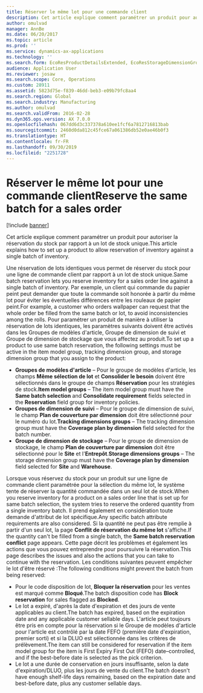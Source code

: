 ```yaml
---
title: Réserver le même lot pour une commande client
description: Cet article explique comment paramétrer un produit pour autoriser la réservation du stock par rapport à un lot de stock unique.
author: omulvad
manager: AnnBe
ms.date: 06/20/2017
ms.topic: article
ms.prod: ''
ms.service: dynamics-ax-applications
ms.technology: ''
ms.search.form: EcoResProductDetailsExtended, EcoResStorageDimensionGroup, EcoResTrackingDimensionGroup, InventBatch, InventModelGroup, PdsAskSameLotForm, PdsCustSellableDays
audience: Application User
ms.reviewer: josaw
ms.search.scope: Core, Operations
ms.custom: 28911
ms.assetid: 5823d75e-f839-46dd-beb3-e09b79fc8aa4
ms.search.region: Global
ms.search.industry: Manufacturing
ms.author: omulvad
ms.search.validFrom: 2016-02-28
ms.dyn365.ops.version: AX 7.0.0
ms.openlocfilehash: 067dd6d3c337378a610ee1fcf6a7812716813bab
ms.sourcegitcommit: 2460d0da812c45fce67a061386db52e0ae46b0f3
ms.translationtype: HT
ms.contentlocale: fr-FR
ms.lasthandoff: 09/30/2019
ms.locfileid: "2251728"
---
```

# <a name="reserve-the-same-batch-for-a-sales-order"></a><span data-ttu-id="acf0f-103">Réserver le même lot pour une commande client</span><span class="sxs-lookup"><span data-stu-id="acf0f-103">Reserve the same batch for a sales order</span></span>

[!include [banner](../includes/banner.md)]

<span data-ttu-id="acf0f-104">Cet article explique comment paramétrer un produit pour autoriser la réservation du stock par rapport à un lot de stock unique.</span><span class="sxs-lookup"><span data-stu-id="acf0f-104">This article explains how to set up a product to allow reservation of inventory against a single batch of inventory.</span></span>

<span data-ttu-id="acf0f-105">Une réservation de lots identiques vous permet de réserver du stock pour une ligne de commande client par rapport à un lot de stock unique.</span><span class="sxs-lookup"><span data-stu-id="acf0f-105">Same batch reservation lets you reserve inventory for a sales order line against a single batch of inventory.</span></span> <span data-ttu-id="acf0f-106">Par exemple, un client qui commande du papier peint peut demander que toute la commande soit honorée à partir du même lot pour éviter les éventuelles différences entre les rouleaux de papier peint.</span><span class="sxs-lookup"><span data-stu-id="acf0f-106">For example, a customer who orders wallpaper can request that the whole order be filled from the same batch or lot, to avoid inconsistencies among the rolls.</span></span> <span data-ttu-id="acf0f-107">Pour paramétrer un produit de manière à utiliser la réservation de lots identiques, les paramètres suivants doivent être activés dans les Groupes de modèles d'article, Groupe de dimension de suivi et Groupe de dimension de stockage que vous affectez au produit.</span><span class="sxs-lookup"><span data-stu-id="acf0f-107">To set up a product to use same batch reservation, the following settings must be active in the item model group, tracking dimension group, and storage dimension group that you assign to the product:</span></span>

-   <span data-ttu-id="acf0f-108">**Groupes de modèles d'article** – Pour le groupe de modèles d'article, les champs **Même sélection de lot** et **Consolider le besoin** doivent être sélectionnés dans le groupe de champs **Réservation** pour les stratégies de stock.</span><span class="sxs-lookup"><span data-stu-id="acf0f-108">**Item model groups** – The item model group must have the **Same batch selection** and **Consolidate requirement** fields selected in the **Reservation** field group for inventory policies.</span></span>
-   <span data-ttu-id="acf0f-109">**Groupes de dimension de suivi** – Pour le groupe de dimension de suivi, le champ **Plan de couverture par dimension** doit être sélectionné pour le numéro du lot.</span><span class="sxs-lookup"><span data-stu-id="acf0f-109">**Tracking dimensions groups** – The tracking dimension group must have the **Coverage plan by dimension** field selected for the batch number.</span></span>
-   <span data-ttu-id="acf0f-110">**Groupe de dimension de stockage** – Pour le groupe de dimension de stockage, le champ **Plan de couverture par dimension** doit être sélectionné pour le **Site** et l'**Entrepôt**.</span><span class="sxs-lookup"><span data-stu-id="acf0f-110">**Storage dimensions groups** – The storage dimension group must have the **Coverage plan by dimension** field selected for **Site** and **Warehouse**.</span></span>

<span data-ttu-id="acf0f-111">Lorsque vous réservez du stock pour un produit sur une ligne de commande client paramétrée pour la sélection du même lot, le système tente de réserver la quantité commandée dans un seul lot de stock.</span><span class="sxs-lookup"><span data-stu-id="acf0f-111">When you reserve inventory for a product on a sales order line that is set up for same batch selection, the system tries to reserve the ordered quantity from a single inventory batch.</span></span> <span data-ttu-id="acf0f-112">Il prend également en considération toute demande d'attribut de lot spécifique.</span><span class="sxs-lookup"><span data-stu-id="acf0f-112">Any specific batch attribute requirements are also considered.</span></span> <span data-ttu-id="acf0f-113">Si la quantité ne peut pas être remplie à partir d'un seul lot, la page **Conflit de réservation du même lot** s'affiche.</span><span class="sxs-lookup"><span data-stu-id="acf0f-113">If the quantity can't be filled from a single batch, the **Same batch reservation conflict** page appears.</span></span> <span data-ttu-id="acf0f-114">Cette page décrit les problèmes et également les actions que vous pouvez entreprendre pour poursuivre la réservation.</span><span class="sxs-lookup"><span data-stu-id="acf0f-114">This page describes the issues and also the actions that you can take to continue with the reservation.</span></span> <span data-ttu-id="acf0f-115">Les conditions suivantes peuvent empêcher le lot d'être réservé :</span><span class="sxs-lookup"><span data-stu-id="acf0f-115">The following conditions might prevent the batch from being reserved:</span></span>

-   <span data-ttu-id="acf0f-116">Pour le code disposition de lot, **Bloquer la réservation** pour les ventes est marqué comme **Bloqué**.</span><span class="sxs-lookup"><span data-stu-id="acf0f-116">The batch disposition code has **Block reservation** for sales flagged as **Blocked**.</span></span>
-   <span data-ttu-id="acf0f-117">Le lot a expiré, d'après la date d'expiration et des jours de vente applicables au client.</span><span class="sxs-lookup"><span data-stu-id="acf0f-117">The batch has expired, based on the expiration date and any applicable customer sellable days.</span></span> <span data-ttu-id="acf0f-118">L'article peut toujours être pris en compte pour la réservation si le Groupe de modèles d'article pour l'article est contrôlé par la date FEFO (première date d'expiration, premier sorti) et si la DLUO est sélectionnée dans les critères de prélèvement.</span><span class="sxs-lookup"><span data-stu-id="acf0f-118">The item can still be considered for reservation if the item model group for the item is First Expiry First Out (FEFO) date–controlled, and if the best-before date is selected as the pick criterion.</span></span>
-   <span data-ttu-id="acf0f-119">Le lot a une durée de conservation en jours insuffisante, selon la date d'expiration/DLUO, plus les jours de vente du client.</span><span class="sxs-lookup"><span data-stu-id="acf0f-119">The batch doesn't have enough shelf-life days remaining, based on the expiration date and best-before date, plus any customer sellable days.</span></span>




